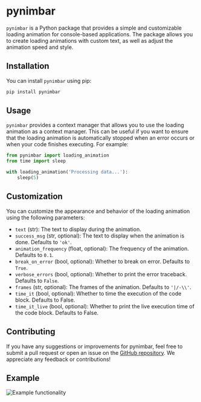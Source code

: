 # pynimbar

`pynimbar` is a Python package that provides a simple and customizable loading animation for console-based applications. The package allows you to create loading animations with custom text, as well as adjust the animation speed and style.

## Installation

You can install `pynimbar` using pip:
```sh
pip install pynimbar
```

## Usage
`pynimbar` provides a context manager that allows you to use the loading animation as a context manager. This can be useful if you want to ensure that the loading animation is automatically stopped when an error occurs or when your code finishes executing. For example:
```py
from pynimbar import loading_animation
from time import sleep

with loading_animation('Processing data...'):
    sleep(5)
```

## Customization
You can customize the appearance and behavior of the loading animation using the following parameters:
- `text` (str): The text to display during the animation.
- `success_msg` (str, optional): The text to display when the animation is done. Defaults to `'ok'`.
- `animation_frequency` (float, optional): The frequency of the animation. Defaults to `0.1`.
- `break_on_error` (bool, optional): Whether to break on error. Defaults to `True`.
- `verbose_errors` (bool, optional): Whether to print the error traceback. Defaults to `False`.
- `frames` (str, optional): The frames of the animation. Defaults to `'|/-\\'`.
- `time_it` (bool, optional): Whether to time the execution of the code block. Defaults to False.
- `time_it_live` (bool, optional): Whether to print the live execution time of the code block. Defaults to False.

## Contributing
If you have any suggestions or improvements for pynimbar, feel free to submit a pull request or open an issue on the [GitHub repository](https://github.com/gtkacz/pynimbar). We appreciate any feedback or contributions!

## Example
![Example functionality](/img/example.gif)